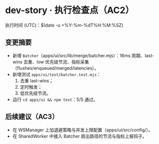 # dev-story · 执行检查点（AC2）

执行时间 (UTC)：$(date -u +%Y-%m-%dT%H:%M:%SZ)

## 变更摘要
- 新增 `Batcher`（apps/ui/src/lib/merge/batcher.mjs）：16ms 周期、last-wins 去重、low 优先级节流、指标采集（flushes/enqueued/merged/latencies）。
- 新增测试 `apps/ui/test/batcher.test.mjs`：
  1) 去重 last-wins；
  2) 定时触发；
  3) 低优先级节流。
- 运行 `cd apps/ui && npm test`：5/5 通过。

## 后续建议（AC3）
- 在 WSManager 上加退避策略与并发上限配置（apps/ui/src/config/）。
- 在 SharedWorker 中接入 Batcher 扇出路径的节流与指标上报钩子。

